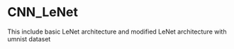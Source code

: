 # CNN_LeNet
This include basic LeNet architecture and modified LeNet architecture with umnist dataset
